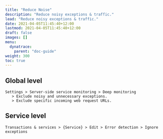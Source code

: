 ```yaml
---
title: "Reduce Noise"
description: "Reduce noisy exceptions & traffic."
lead: "Reduce noisy exceptions & traffic."
date: 2021-04-05T11:45:40+12:00
lastmod: 2021-04-05T11:45:40+12:00
draft: false
images: []
menu: 
  dynatrace:
    parent: "doc-guide"
weight: 300
toc: true
---
```


## Global level

    Settings > Server-side service monitoring > Deep monitoring
       > Exclude noisy and unnecessary exceptions.
       > Exclude specific incoming web request URLs.

## Service level

    Transactions & services > {Service} > Edit > Error detection > Ignore exceptions